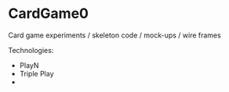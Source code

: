 CardGame0
=========

Card game experiments / skeleton code / mock-ups / wire frames

Technologies:
* PlayN
* Triple Play
* 
